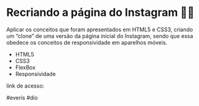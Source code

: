 # Recriando a página do Instagram :man_technologist:

Aplicar os conceitos que foram apresentados em HTML5 e CSS3, criando um “clone” de uma versão da página inicial do Instagram, sendo que essa obedece os conceitos de responsividade em aparelhos móveis.

* HTML5
* CSS3
* FlexBox
* Responsividade



link de acesso: 



#everis #dio